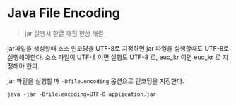 # Java File Encoding

> jar 실행시 한글 깨짐 현상 해결

jar파일을 생성할때 소스 인코딩을 UTF-8로 지정하면 jar 파일을 실행할때도 UTF-8로 실행해야한다.
소스 파일이 UTF-8 이면 실행도 UTF-8 로, euc_kr 이면 euc_kr 로 지정해야 한다.

jar 파일을 실행할 때 `-Dfile.encoding` 옵션으로 인코딩을 지정한다.

    java -jar -Dfile.encoding=UTF-8 application.jar
